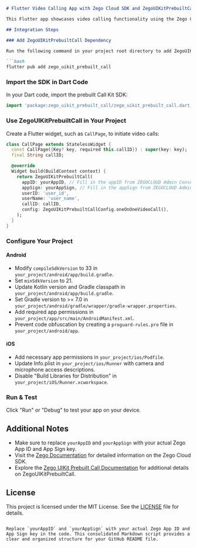 
```markdown
# Flutter Video Calling App with Zego Cloud SDK and ZegoUIKitPrebuiltCall

This Flutter app showcases video calling functionality using the Zego Cloud SDK and ZegoUIKitPrebuiltCall.

## Integration Steps

### Add ZegoUIKitPrebuiltCall Dependency

Run the following command in your project root directory to add ZegoUIKitPrebuiltCall as a dependency:

```bash
flutter pub add zego_uikit_prebuilt_call
```

### Import the SDK in Dart Code

In your Dart code, import the prebuilt Call Kit SDK:

```dart
import 'package:zego_uikit_prebuilt_call/zego_uikit_prebuilt_call.dart';
```

### Use ZegoUIKitPrebuiltCall in Your Project

Create a Flutter widget, such as `CallPage`, to initiate video calls:

```dart
class CallPage extends StatelessWidget {
  const CallPage({Key? key, required this.callID}) : super(key: key);
  final String callID;

  @override
  Widget build(BuildContext context) {
    return ZegoUIKitPrebuiltCall(
      appID: yourAppID, // Fill in the appID from ZEGOCLOUD Admin Console.
      appSign: yourAppSign, // Fill in the appSign from ZEGOCLOUD Admin Console.
      userID: 'user_id',
      userName: 'user_name',
      callID: callID,
      config: ZegoUIKitPrebuiltCallConfig.oneOnOneVideoCall(),
    );
  }
}
```

### Configure Your Project

#### Android

- Modify `compileSdkVersion` to 33 in `your_project/android/app/build.gradle`.
- Set `minSdkVersion` to 21.
- Update Kotlin version and Gradle classpath in `your_project/android/app/build.gradle`.
- Set Gradle version to >= 7.0 in `your_project/android/gradle/wrapper/gradle-wrapper.properties`.
- Add required app permissions in `your_project/app/src/main/AndroidManifest.xml`.
- Prevent code obfuscation by creating a `proguard-rules.pro` file in `your_project/android/app`.

#### iOS

- Add necessary app permissions in `your_project/ios/Podfile`.
- Update Info.plist in `your_project/ios/Runner` with camera and microphone access descriptions.
- Disable "Build Libraries for Distribution" in `your_project/iOS/Runner.xcworkspace`.

### Run & Test

Click "Run" or "Debug" to test your app on your device.

## Additional Notes

- Make sure to replace `yourAppID` and `yourAppSign` with your actual Zego App ID and App Sign key.
- Visit the [Zego Documentation](https://doc-en.zego.im/en/5546.html) for detailed information on the Zego Cloud SDK.
- Explore the [Zego UIKit Prebuilt Call Documentation](https://github.com/zegoim/zego-flutter-sdk) for additional details on ZegoUIKitPrebuiltCall.

## License

This project is licensed under the MIT License. See the [LICENSE](LICENSE) file for details.
```

Replace `yourAppID` and `yourAppSign` with your actual Zego App ID and App Sign key in the code. This consolidated Markdown script provides a clear and organized structure for your GitHub README file.
